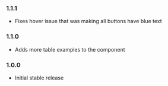 ### 1.1.1

* Fixes hover issue that was making all buttons have blue text

### 1.1.0

* Adds more table examples to the component

### 1.0.0

* Initial stable release
